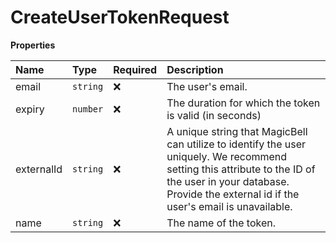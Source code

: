 # CreateUserTokenRequest

**Properties**

| Name       | Type     | Required | Description                                                                                                                                                                                                       |
| :--------- | :------- | :------- | :---------------------------------------------------------------------------------------------------------------------------------------------------------------------------------------------------------------- |
| email      | `string` | ❌       | The user's email.                                                                                                                                                                                                 |
| expiry     | `number` | ❌       | The duration for which the token is valid (in seconds)                                                                                                                                                            |
| externalId | `string` | ❌       | A unique string that MagicBell can utilize to identify the user uniquely. We recommend setting this attribute to the ID of the user in your database. Provide the external id if the user's email is unavailable. |
| name       | `string` | ❌       | The name of the token.                                                                                                                                                                                            |
